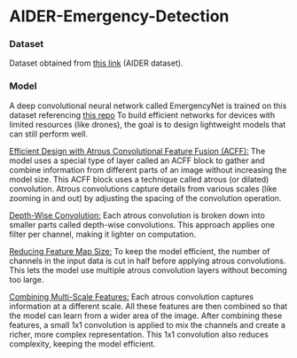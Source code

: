 # AIDER-Emergency-Detection

<h3>Dataset</h3>
Dataset obtained from <a href="https://github.com/ckyrkou/AIDER?tab=readme-ov-file">this link</a> (AIDER dataset).

<h3>Model</h3>
A deep convolutional neural network called EmergencyNet is trained on this dataset referencing <a href="https://github.com/ckyrkou/EmergencyNet">this repo</a>
To build efficient networks for devices with limited resources (like drones), the goal is to design lightweight models that can still perform well. 

<u>Efficient Design with Atrous Convolutional Feature Fusion (ACFF):</u>
The model uses a special type of layer called an ACFF block to gather and combine information from different parts of an image without increasing the model size.
This ACFF block uses a technique called atrous (or dilated) convolution. Atrous convolutions capture details from various scales (like zooming in and out) by adjusting the spacing of the convolution operation.

<u>Depth-Wise Convolution:</u>
Each atrous convolution is broken down into smaller parts called depth-wise convolutions. This approach applies one filter per channel, making it lighter on computation.

<u>Reducing Feature Map Size:</u>
To keep the model efficient, the number of channels in the input data is cut in half before applying atrous convolutions. This lets the model use multiple atrous convolution layers without becoming too large.

<u>Combining Multi-Scale Features:</u>
Each atrous convolution captures information at a different scale. All these features are then combined so that the model can learn from a wider area of the image. After combining these features, a small 1x1 convolution is applied to mix the channels and create a richer, more complex representation. This 1x1 convolution also reduces complexity, keeping the model efficient.

